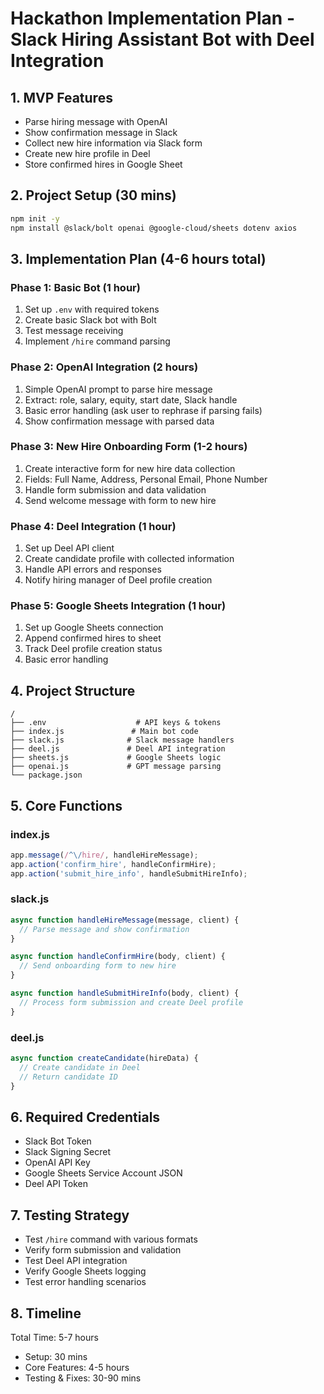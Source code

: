 # Hackathon Implementation Plan - Slack Hiring Assistant Bot with Deel Integration

## 1. MVP Features
- Parse hiring message with OpenAI
- Show confirmation message in Slack
- Collect new hire information via Slack form
- Create new hire profile in Deel
- Store confirmed hires in Google Sheet

## 2. Project Setup (30 mins)
```bash
npm init -y
npm install @slack/bolt openai @google-cloud/sheets dotenv axios
```

## 3. Implementation Plan (4-6 hours total)

### Phase 1: Basic Bot (1 hour)
1. Set up `.env` with required tokens
2. Create basic Slack bot with Bolt
3. Test message receiving
4. Implement `/hire` command parsing

### Phase 2: OpenAI Integration (2 hours)
1. Simple OpenAI prompt to parse hire message
2. Extract: role, salary, equity, start date, Slack handle
3. Basic error handling (ask user to rephrase if parsing fails)
4. Show confirmation message with parsed data

### Phase 3: New Hire Onboarding Form (1-2 hours)
1. Create interactive form for new hire data collection
2. Fields: Full Name, Address, Personal Email, Phone Number
3. Handle form submission and data validation
4. Send welcome message with form to new hire

### Phase 4: Deel Integration (1 hour)
1. Set up Deel API client
2. Create candidate profile with collected information
3. Handle API errors and responses
4. Notify hiring manager of Deel profile creation

### Phase 5: Google Sheets Integration (1 hour)
1. Set up Google Sheets connection
2. Append confirmed hires to sheet
3. Track Deel profile creation status
4. Basic error handling

## 4. Project Structure
```
/
├── .env                    # API keys & tokens
├── index.js               # Main bot code
├── slack.js              # Slack message handlers
├── deel.js               # Deel API integration
├── sheets.js             # Google Sheets logic
├── openai.js             # GPT message parsing
└── package.json
```

## 5. Core Functions

### index.js
```javascript
app.message(/^\/hire/, handleHireMessage);
app.action('confirm_hire', handleConfirmHire);
app.action('submit_hire_info', handleSubmitHireInfo);
```

### slack.js
```javascript
async function handleHireMessage(message, client) {
  // Parse message and show confirmation
}

async function handleConfirmHire(body, client) {
  // Send onboarding form to new hire
}

async function handleSubmitHireInfo(body, client) {
  // Process form submission and create Deel profile
}
```

### deel.js
```javascript
async function createCandidate(hireData) {
  // Create candidate in Deel
  // Return candidate ID
}
```

## 6. Required Credentials
- Slack Bot Token
- Slack Signing Secret
- OpenAI API Key
- Google Sheets Service Account JSON
- Deel API Token

## 7. Testing Strategy
- Test `/hire` command with various formats
- Verify form submission and validation
- Test Deel API integration
- Verify Google Sheets logging
- Test error handling scenarios

## 8. Timeline

Total Time: 5-7 hours
- Setup: 30 mins
- Core Features: 4-5 hours
- Testing & Fixes: 30-90 mins 